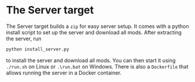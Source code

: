 # The Server target

The Server target builds a `zip` for easy server setup.
It comes with a python install script to set up the server and download all mods.
After extracting the server, run

```sh
python install_server.py
```

to install the server and download all mods.
You can then start it using `./run.sh` on Linux or `.\run.bat` on Windows.
There is also a `Dockerfile` that allows running the server in a Docker container.
